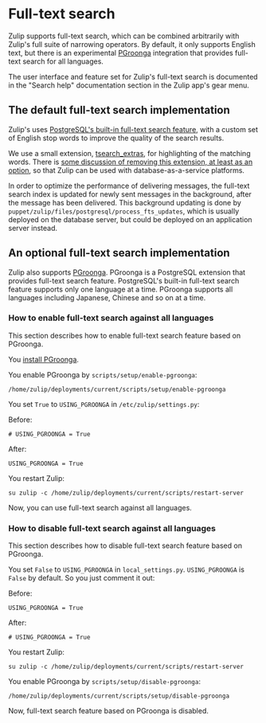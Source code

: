 # Full-text search

Zulip supports full-text search, which can be combined arbitrarily
with Zulip's full suite of narrowing operators.  By default, it only
supports English text, but there is an experimental
[PGroonga](http://pgroonga.github.io/) integration that provides
full-text search for all languages.

The user interface and feature set for Zulip's full-text search is
documented in the "Search help" documentation section in the Zulip
app's gear menu.

## The default full-text search implementation

Zulip's uses [PostgreSQL's built-in full-text search
feature](http://www.postgresql.org/docs/current/static/textsearch.html),
with a custom set of English stop words to improve the quality of the
search results.

We use a small extension,
[tsearch_extras](https://github.com/zulip/tsearch_extras), for
highlighting of the matching words.  There is [some discussion of
removing this extension, at least as an
option](https://github.com/zulip/zulip/issues/467), so that Zulip can
be used with database-as-a-service platforms.

In order to optimize the performance of delivering messages, the
full-text search index is updated for newly sent messages in the
background, after the message has been delivered.  This background
updating is done by
`puppet/zulip/files/postgresql/process_fts_updates`, which is usually
deployed on the database server, but could be deployed on an
application server instead.

## An optional full-text search implementation

Zulip also supports [PGroonga](http://pgroonga.github.io/). PGroonga
is a PostgreSQL extension that provides full-text search
feature. PostgreSQL's built-in full-text search feature supports only
one language at a time. PGroonga supports all languages including
Japanese, Chinese and so on at a time.

### How to enable full-text search against all languages

This section describes how to enable full-text search feature based on
PGroonga.

You [install PGroonga](http://pgroonga.github.io/install/).

You enable PGroonga by `scripts/setup/enable-pgroonga`:

    /home/zulip/deployments/current/scripts/setup/enable-pgroonga

You set `True` to `USING_PGROONGA` in `/etc/zulip/settings.py`:

Before:

    # USING_PGROONGA = True

After:

    USING_PGROONGA = True

You restart Zulip:

    su zulip -c /home/zulip/deployments/current/scripts/restart-server

Now, you can use full-text search against all languages.

### How to disable full-text search against all languages

This section describes how to disable full-text search feature based
on PGroonga.

You set `False` to `USING_PGROONGA` in
`local_settings.py`. `USING_PGROONGA` is `False` by default. So you
just comment it out:

Before:

    USING_PGROONGA = True

After:

    # USING_PGROONGA = True

You restart Zulip:

    su zulip -c /home/zulip/deployments/current/scripts/restart-server

You enable PGroonga by `scripts/setup/disable-pgroonga`:

    /home/zulip/deployments/current/scripts/setup/disable-pgroonga

Now, full-text search feature based on PGroonga is disabled.
